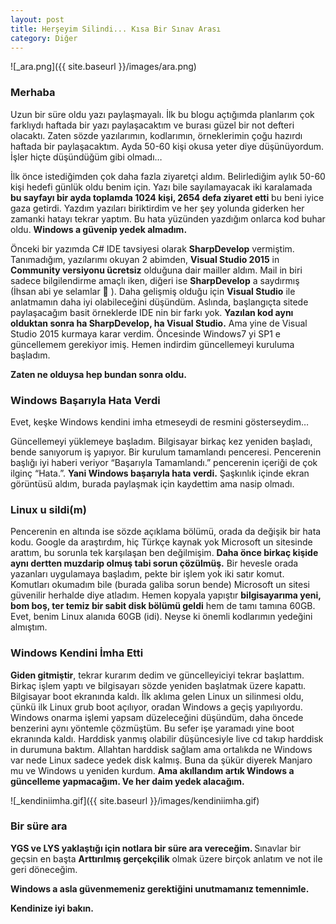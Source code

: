 ```yaml
---
layout: post
title: Herşeyim Silindi... Kısa Bir Sınav Arası
category: Diğer
---
```

![_ara.png]({{ site.baseurl }}/images/ara.png)

### Merhaba

Uzun bir süre oldu yazı paylaşmayalı. İlk bu blogu açtığımda planlarım çok farklıydı haftada bir yazı paylaşacaktım ve burası güzel bir not defteri olacaktı. Zaten sözde yazılarımın, kodlarımın, örneklerimin çoğu hazırdı haftada bir paylaşacaktım. Ayda 50-60 kişi okusa yeter diye düşünüyordum. İşler hiçte düşündüğüm gibi olmadı… 


İlk önce istediğimden çok daha fazla ziyaretçi aldım. Belirlediğim aylık 50-60 kişi hedefi günlük oldu benim için. Yazı bile sayılamayacak iki karalamada <b>bu sayfayı bir ayda toplamda 1024 kişi, 2654 defa ziyaret etti</b> bu beni iyice gaza getirdi. Yazdım yazıları biriktirdim ve her şey yolunda giderken her zamanki hatayı tekrar yaptım. Bu hata yüzünden yazdığım onlarca kod buhar oldu. <b> Windows a güvenip yedek almadım.</b>


Önceki bir yazımda C# IDE tavsiyesi olarak <b>SharpDevelop</b> vermiştim. Tanımadığım, yazılarımı okuyan 2 abimden, <b>Visual Studio 2015</b> in 
<b>Community versiyonu ücretsiz</b> olduğuna dair mailler aldım. Mail in biri sadece bilgilendirme amaçlı iken,  diğeri ise <b>SharpDevelop</b> a saydırmış (İhsan abi ye selamlar  ). Daha gelişmiş olduğu için <b>Visual Studio</b> ile anlatmamın daha iyi olabileceğini düşündüm. Aslında, başlangıçta sitede paylaşacağım basit örneklerde IDE nin bir farkı yok. <b>Yazılan kod aynı olduktan sonra ha SharpDevelop, ha Visual Studio.</b> Ama yine de Visual Studio 2015 kurmaya karar verdim.  Öncesinde Windows7 yi SP1 e güncellemem gerekiyor imiş. Hemen indirdim güncellemeyi kuruluma başladım.


<b>Zaten ne olduysa hep bundan sonra oldu.</b>




### Windows Başarıyla Hata Verdi


Evet, keşke Windows kendini imha etmeseydi de resmini gösterseydim…

Güncellemeyi yüklemeye başladım. Bilgisayar birkaç kez yeniden başladı, bende sanıyorum iş yapıyor. Bir kurulum tamamlandı penceresi. Pencerenin başlığı iyi haberi veriyor “Başarıyla Tamamlandı.” pencerenin içeriği de çok ilginç “Hata.”. 
<b>Yani Windows başarıyla hata verdi.</b>  Şaşkınlık içinde ekran görüntüsü aldım, burada paylaşmak için kaydettim ama nasip olmadı. 





### Linux u sildi(m)

Pencerenin en altında ise sözde açıklama bölümü, orada da değişik bir hata kodu. Google da araştırdım, hiç Türkçe kaynak yok Microsoft un sitesinde arattım, bu sorunla tek karşılaşan ben değilmişim. <b>Daha önce birkaç kişide aynı dertten muzdarip olmuş tabi sorun çözülmüş.</b> Bir hevesle orada yazanları uygulamaya başladım, pekte bir işlem yok iki satır komut. Komutları okumadım bile (burada galiba sorun bende) Microsoft un sitesi güvenilir herhalde diye atladım. Hemen kopyala yapıştır <b>bilgisayarıma yeni, bom boş, ter temiz bir sabit disk bölümü geldi</b> hem de tamı tamına 60GB. Evet, benim Linux alanıda 60GB (idi). Neyse ki önemli kodlarımın yedeğini almıştım.





### Windows Kendini İmha Etti

<b>Giden gitmiştir</b>, tekrar kurarım dedim ve güncelleyiciyi tekrar başlattım. 
Birkaç işlem yaptı ve bilgisayarı sözde yeniden başlatmak üzere kapattı. Bilgisayar boot ekranında kaldı. İlk aklıma gelen Linux un silinmesi oldu, çünkü ilk Linux grub boot açılıyor, oradan Windows a geçiş yapılıyordu. Windows onarma işlemi yapsam düzeleceğini düşündüm, daha öncede benzerini aynı yöntemle çözmüştüm. Bu sefer işe yaramadı yine boot ekranında kaldı. Harddisk yanmış olabilir düşüncesiyle live cd takıp harddisk in durumuna baktım. Allahtan harddisk sağlam ama ortalıkda ne Windows var nede Linux sadece yedek disk kalmış. Buna da şükür diyerek Manjaro mu ve Windows u yeniden kurdum. <b>Ama akıllandım artık Windows a güncelleme yapmacağım. Ve her daim yedek alacağım. </b>




![_kendiniimha.gif]({{ site.baseurl }}/images/kendiniimha.gif)





### Bir süre ara

<b>YGS ve LYS yaklaştığı için notlara bir süre ara vereceğim. </b>
Sınavlar bir geçsin en başta <b>Arttırılmış gerçekçilik</b> olmak üzere birçok anlatım ve not ile geri döneceğim.

<b>Windows a asla güvenmemeniz gerektiğini unutmamanız temennimle. </b>


<b> Kendinize iyi bakın.</b>

